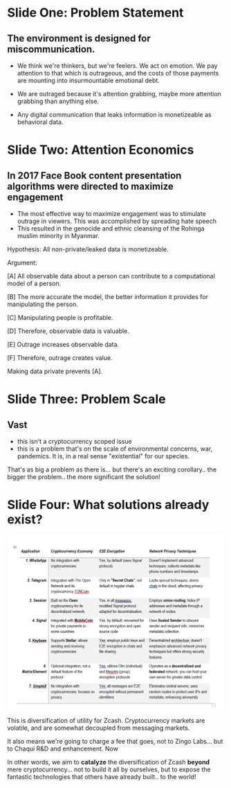 # Slide One: Problem Statement

## The environment is designed for miscommunication.

   * We think we're thinkers, but we're feelers.  We act on emotion.  We pay attention to that which is outrageous, and the costs of those payments are mounting into insurmountable emotional debt.

   * We are outraged because it's attention grabbing, maybe more attention grabbing than anything else.

   * Any digital communication that leaks information is monetizeable as behavioral data.
##

# Slide Two: Attention Economics

## In 2017 Face Book content presentation algorithms were directed to maximize engagement

   * The most effective way to maximize engagement was to stimulate outrage in viewers.  This was accomplished by spreading hate speech
   * This resulted in the genocide and ethnic cleansing of the Rohinga muslim minority in Myanmar.

Hypothesis:  All non-private/leaked data is monetizeable.

Argument:

  [A] All observable data about a person can contribute to a computational model of a person.

  [B] The more accurate the model, the better information it provides for manipulating the person.

  [C] Manipulating people is profitable.
  
  [D] Therefore, observable data is valuable.
  
  [E] Outrage increases observable data.
  
  [F] Therefore, outrage creates value. 

Making data private prevents [A].
##

# Slide Three: Problem Scale

## Vast

   * this isn't a cryptocurrency scoped issue
   * this is a problem that's on the scale of environmental concerns, war, pandemics.   It is, in a real sense "existential" for our species. 

  That's as big a problem as there is... but there's an exciting corollary..  the bigger the problem..  the more significant the solution!
##

# Slide Four:  What solutions already exist?

![Comparison of Solutions](../assets/first_comparison_table.png)

This is diversification of utility for Zcash.   Cryptocurrency markets are volatile, and are somewhat decoupled from messaging markets.

It also means we're going to charge a fee that goes, not to Zingo Labs...  but to Chaqui R&D and enhancement.
Now

In other words, we aim to **catalyze** the diversification of Zcash **beyond** mere cryptocurrency...    not to build it all by ourselves, but to expose the fantastic technologies that others have already built..   to the world!


